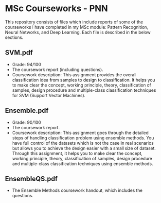 # MSc Courseworks - PNN
This repository consists of files which include reports of some of the courseworks I have completed in my MSc module: Pattern Recognition, Neural Networks, and Deep Learning. Each file is described in the below sections.

SVM.pdf
- 
- Grade: 94/100
- The coursework report (including questions).
- Coursework description: This assignment provides the overall classification idea from samples to design to classification. It helps you to make clear the concept, working principle, theory, classification of samples, design procedure and multiple-class classification techniques for SVM (Support Vector Machines).

Ensemble.pdf
- 
- Grade: 90/100
- The coursework report.
- Coursework description: This assignment goes through the detailed steps of handling classification problem using ensemble methods. You have full control of the datasets which is not the case in real scenarios but allows you to achieve the design easier with a small size of dataset. Through this assignment, it helps you to make clear the concept, working principle, theory, classification of samples, design procedure and multiple-class classification techniques using ensemble methods.

EnsembleQS.pdf
- 
- The Ensemble Methods coursework handout, which includes the questions.
